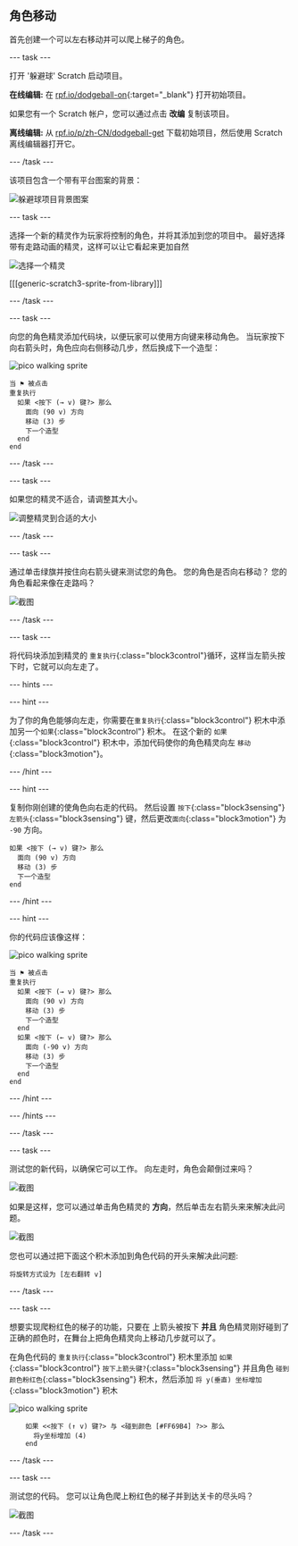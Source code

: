 ## 角色移动

首先创建一个可以左右移动并可以爬上梯子的角色。

--- task ---

打开 '躲避球' Scratch 启动项目。

**在线编辑:** 在 [rpf.io/dodgeball-on](https://rpf.io/dodgeball-on){:target="_blank"} 打开初始项目。

如果您有一个 Scratch 帐户，您可以通过点击 **改编** 复制该项目。

**离线编辑:** 从 [rpf.io/p/zh-CN/dodgeball-get](https://rpf.io/p/zh-CN/dodgeball-get) 下载初始项目，然后使用 Scratch 离线编辑器打开它。

--- /task ---

该项目包含一个带有平台图案的背景：

![躲避球项目背景图案](images/dodge-background.png)

--- task ---

选择一个新的精灵作为玩家将控制的角色，并将其添加到您的项目中。 最好选择带有走路动画的精灵，这样可以让它看起来更加自然

![选择一个精灵](images/dodge-characters.png)

[[[generic-scratch3-sprite-from-library]]]

--- /task ---

--- task ---

向您的角色精灵添加代码块，以便玩家可以使用方向键来移动角色。 当玩家按下向右箭头时，角色应向右侧移动几步，然后换成下一个造型：

![pico walking sprite](images/pico_walking_sprite.png)

```blocks3
当 ⚑ 被点击
重复执行 
  如果 <按下 (→ v) 键?> 那么 
    面向 (90 v) 方向
    移动 (3) 步
    下一个造型
  end
end
```

--- /task ---

--- task ---

如果您的精灵不适合，请调整其大小。

![调整精灵到合适的大小](images/dodge-sprite-size-annotated.png)

--- /task ---

--- task ---

通过单击绿旗并按住向右箭头键来测试您的角色。 您的角色是否向右移动？ 您的角色看起来像在走路吗？

![截图](images/dodge-walking.png)

--- /task ---

--- task ---

将代码块添加到精灵的 `重复执行`{:class="block3control"}循环，这样当左箭头按下时，它就可以向左走了。

--- hints ---


--- hint ---

为了你的角色能够向左走，你需要在`重复执行`{:class="block3control"} 积木中添加另一个`如果`{:class="block3control"} 积木。 在这个新的 `如果`{:class="block3control"} 积木中，添加代码使你的角色精灵向左 `移动`{:class="block3motion"}。

--- /hint ---

--- hint ---

复制你刚创建的使角色向右走的代码。 然后设置 `按下`{:class="block3sensing"} `左箭头`{:class="block3sensing"} 键，然后更改`面向`{:class="block3motion"} 为 `-90` 方向。

```blocks3
如果 <按下 (→ v) 键?> 那么 
  面向 (90 v) 方向
  移动 (3) 步
  下一个造型
end
```

--- /hint ---

--- hint ---

你的代码应该像这样：

![pico walking sprite](images/pico_walking_sprite.png)

```blocks3
当 ⚑ 被点击
重复执行 
  如果 <按下 (→ v) 键?> 那么 
    面向 (90 v) 方向
    移动 (3) 步
    下一个造型
  end
  如果 <按下 (← v) 键?> 那么 
    面向 (-90 v) 方向
    移动 (3) 步
    下一个造型
  end
end
```

--- /hint ---

--- /hints ---

--- /task ---

--- task ---

测试您的新代码，以确保它可以工作。 向左走时，角色会颠倒过来吗？

![截图](images/dodge-upside-down.png)

如果是这样，您可以通过单击角色精灵的 **方向**，然后单击左右箭头来来解决此问题。

![截图](images/dodge-left-right-annotated.png)

您也可以通过把下面这个积木添加到角色代码的开头来解决此问题:

```blocks3
将旋转方式设为 [左右翻转 v]
```

--- /task ---

--- task ---

想要实现爬粉红色的梯子的功能，只要在 上箭头被按下 **并且** 角色精灵刚好碰到了正确的颜色时，在舞台上把角色精灵向上移动几步就可以了。

在角色代码的 `重复执行`{:class="block3control"} 积木里添加 `如果`{:class="block3control"} `按下上箭头键?`{:class="block3sensing"} 并且角色 `碰到颜色粉红色`{:class="block3sensing"} 积木，然后添加 `将 y(垂直) 坐标增加`{:class="block3motion"} 积木

![pico walking sprite](images/pico_walking_sprite.png)

```blocks3
    如果 <<按下 (↑ v) 键?> 与 <碰到颜色 [#FF69B4] ?>> 那么 
      将y坐标增加 (4)
    end
```

--- /task ---

--- task ---

测试您的代码。 您可以让角色爬上粉红色的梯子并到达关卡的尽头吗？

![截图](images/dodge-test-character.png)

--- /task ---
